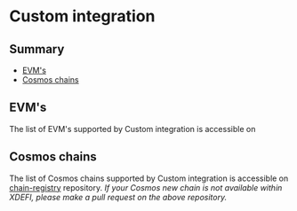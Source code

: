 # Custom integration

## Summary
- [EVM's](#evm-s)
- [Cosmos chains](#cosmos-chains)

## EVM's

The list of EVM's supported by Custom integration is accessible on 

## Cosmos chains

The list of Cosmos chains supported by Custom integration is accessible on [chain-registry](https://github.com/cosmos/chain-registry) repository.
*If your Cosmos new chain is not available within XDEFI, please make a pull request on the above repository.*